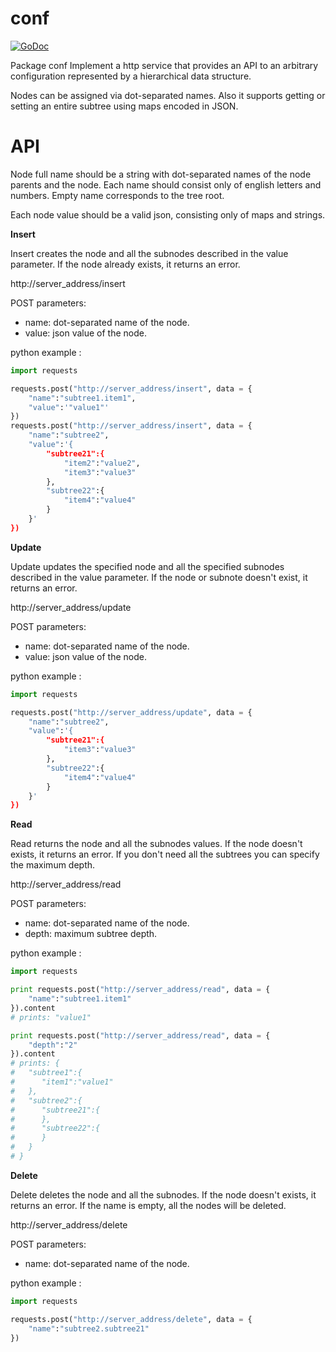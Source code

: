 conf
===

[![GoDoc](https://godoc.org/github.com/alexlyulkov/conf?status.svg)](https://godoc.org/github.com/alexlyulkov/conf)

Package conf Implement a http service that provides an API to an arbitrary configuration
represented by a hierarchical data structure.

Nodes can be assigned via dot-separated names. Also it supports getting or setting an entire subtree using maps encoded in JSON.

API
===

Node full name should be a string with dot-separated names of the node parents and the node.
Each name should consist only of english letters and numbers.
Empty name corresponds to the tree root.

Each node value should be a valid json, consisting only of maps and strings.

**Insert**

Insert creates the node and all the subnodes described in the value parameter.
If the node already exists, it returns an error.

http://server_address/insert

POST parameters:
- name: dot-separated name of the node.
- value: json value of the node.

python example :

```python
import requests

requests.post("http://server_address/insert", data = {
    "name":"subtree1.item1",
    "value":'"value1"'
})
requests.post("http://server_address/insert", data = {
    "name":"subtree2",
    "value":'{
        "subtree21":{
            "item2":"value2",
            "item3":"value3"
        },
        "subtree22":{
            "item4":"value4"
        }
    }'
})
```

**Update**

Update updates the specified node and all the specified subnodes described in the value parameter.
If the node or subnote doesn't exist, it returns an error.

http://server_address/update

POST parameters:
- name: dot-separated name of the node.
- value: json value of the node.

python example :

```python
import requests

requests.post("http://server_address/update", data = {
    "name":"subtree2",
    "value":'{
        "subtree21":{
            "item3":"value3"
        },
        "subtree22":{
            "item4":"value4"
        }
    }'
})
```
**Read**

Read returns the node and all the subnodes values.
If the node doesn't exists, it returns an error.
If you don't need all the subtrees you can specify the maximum depth.

http://server_address/read

POST parameters:
- name: dot-separated name of the node.
- depth: maximum subtree depth.

python example :

```python
import requests

print requests.post("http://server_address/read", data = {
    "name":"subtree1.item1"
}).content
# prints: "value1"

print requests.post("http://server_address/read", data = {
    "depth":"2"
}).content
# prints: {
#   "subtree1":{
#      "item1":"value1"
#   },
#   "subtree2":{ 
#      "subtree21":{
#      },
#      "subtree22":{
#      }
#   }
# }
```

**Delete**

Delete deletes the node and all the subnodes.
If the node doesn't exists, it returns an error.
If the name is empty, all the nodes will be deleted.

http://server_address/delete

POST parameters:
- name: dot-separated name of the node.

python example :

```python
import requests

requests.post("http://server_address/delete", data = {
    "name":"subtree2.subtree21"
})
```


